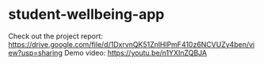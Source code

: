 # student-wellbeing-app
Check out the project report: https://drive.google.com/file/d/1DxrvnQK51ZnlHlPmF410z6NCVUZy4ben/view?usp=sharing
Demo video: https://youtu.be/n1YXInZQBJA
